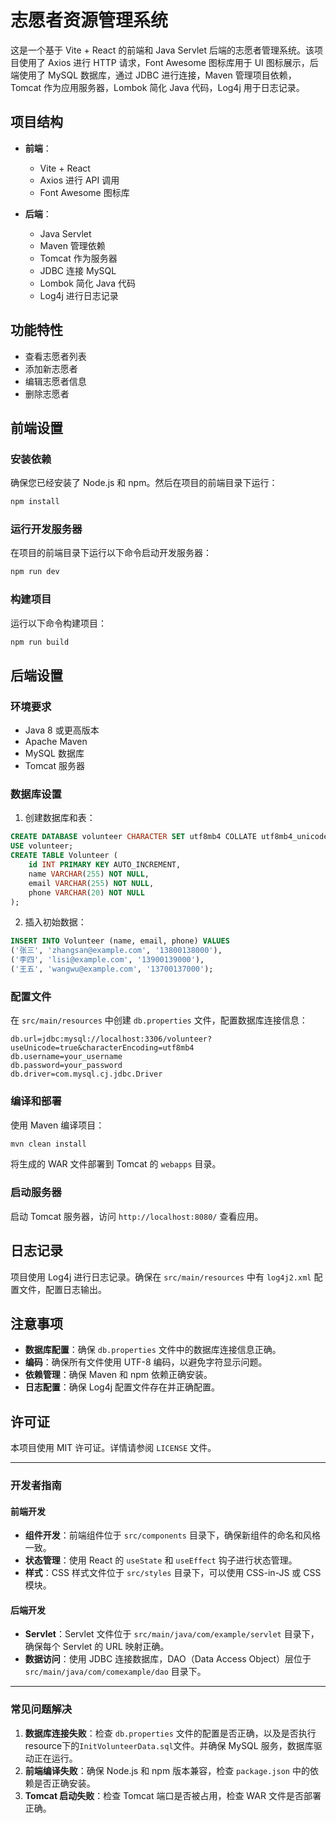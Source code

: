 
# 志愿者资源管理系统

这是一个基于 Vite + React 的前端和 Java Servlet 后端的志愿者管理系统。该项目使用了 Axios 进行 HTTP 请求，Font Awesome 图标库用于 UI 图标展示，后端使用了 MySQL 数据库，通过 JDBC 进行连接，Maven 管理项目依赖，Tomcat 作为应用服务器，Lombok 简化 Java 代码，Log4j 用于日志记录。

## 项目结构

- **前端**：
  - Vite + React
  - Axios 进行 API 调用
  - Font Awesome 图标库

- **后端**：
  - Java Servlet
  - Maven 管理依赖
  - Tomcat 作为服务器
  - JDBC 连接 MySQL
  - Lombok 简化 Java 代码
  - Log4j 进行日志记录

## 功能特性

- 查看志愿者列表
- 添加新志愿者
- 编辑志愿者信息
- 删除志愿者

## 前端设置

### 安装依赖

确保您已经安装了 Node.js 和 npm。然后在项目的前端目录下运行：

```bash
npm install
```

### 运行开发服务器

在项目的前端目录下运行以下命令启动开发服务器：

```bash
npm run dev
```

### 构建项目

运行以下命令构建项目：

```bash
npm run build
```

## 后端设置

### 环境要求

- Java 8 或更高版本
- Apache Maven
- MySQL 数据库
- Tomcat 服务器

### 数据库设置

1. 创建数据库和表：

```sql
CREATE DATABASE volunteer CHARACTER SET utf8mb4 COLLATE utf8mb4_unicode_ci;
USE volunteer;
CREATE TABLE Volunteer (
    id INT PRIMARY KEY AUTO_INCREMENT,
    name VARCHAR(255) NOT NULL,
    email VARCHAR(255) NOT NULL,
    phone VARCHAR(20) NOT NULL
);
```

2. 插入初始数据：

```sql
INSERT INTO Volunteer (name, email, phone) VALUES 
('张三', 'zhangsan@example.com', '13800138000'), 
('李四', 'lisi@example.com', '13900139000'), 
('王五', 'wangwu@example.com', '13700137000');
```

### 配置文件

在 `src/main/resources` 中创建 `db.properties` 文件，配置数据库连接信息：

```properties
db.url=jdbc:mysql://localhost:3306/volunteer?useUnicode=true&characterEncoding=utf8mb4
db.username=your_username
db.password=your_password
db.driver=com.mysql.cj.jdbc.Driver
```

### 编译和部署

使用 Maven 编译项目：

```bash
mvn clean install
```

将生成的 WAR 文件部署到 Tomcat 的 `webapps` 目录。

### 启动服务器

启动 Tomcat 服务器，访问 `http://localhost:8080/` 查看应用。

## 日志记录

项目使用 Log4j 进行日志记录。确保在 `src/main/resources` 中有 `log4j2.xml` 配置文件，配置日志输出。

## 注意事项

- **数据库配置**：确保 `db.properties` 文件中的数据库连接信息正确。
- **编码**：确保所有文件使用 UTF-8 编码，以避免字符显示问题。
- **依赖管理**：确保 Maven 和 npm 依赖正确安装。
- **日志配置**：确保 Log4j 配置文件存在并正确配置。

## 许可证

本项目使用 MIT 许可证。详情请参阅 `LICENSE` 文件。

---

### 开发者指南

#### 前端开发

- **组件开发**：前端组件位于 `src/components` 目录下，确保新组件的命名和风格一致。
- **状态管理**：使用 React 的 `useState` 和 `useEffect` 钩子进行状态管理。
- **样式**：CSS 样式文件位于 `src/styles` 目录下，可以使用 CSS-in-JS 或 CSS 模块。

#### 后端开发

- **Servlet**：Servlet 文件位于 `src/main/java/com/example/servlet` 目录下，确保每个 Servlet 的 URL 映射正确。
- **数据访问**：使用 JDBC 连接数据库，DAO（Data Access Object）层位于 `src/main/java/com/comexample/dao` 目录下。

---

### 常见问题解决

1. **数据库连接失败**：检查 `db.properties` 文件的配置是否正确，以及是否执行resource下的`InitVolunteerData.sql`文件。并确保 MySQL 服务，数据库驱动正在运行。
2. **前端编译失败**：确保 Node.js 和 npm 版本兼容，检查 `package.json` 中的依赖是否正确安装。
3. **Tomcat 启动失败**：检查 Tomcat 端口是否被占用，检查 WAR 文件是否部署正确。
